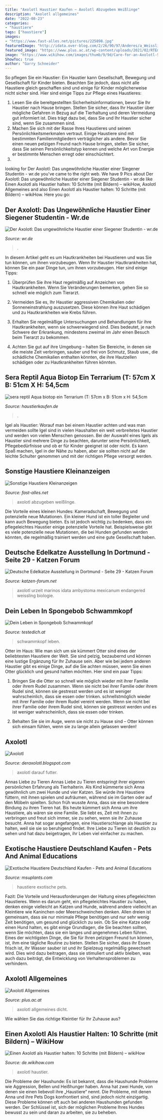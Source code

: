 ```yaml
---
title: "Axolotl Haustier Kaufen ~ Axolotl Abzugeben Weißlinge"
description: "Axolotl allgemeines"
date: "2022-08-23"
categories:
- "haustiere"
tags: ["haustiere"]
images:
- "https://www.fast-alles.net/pictures/225898.jpg"
featuredImage: "http://idata.over-blog.com/2/26/90/97/Anderes/a_Weissling_5_top_1.jpg"
featured_image: "https://www.plus.ac.at/wp-content/uploads/2021/02/RTEmagicC_axolotl8.jpg.jpg"
image: "https://www.wikihow.com/images/thumb/9/9d/Care-for-an-Axolotl-Step-4-Version-4.jpg/v4-728px-Care-for-an-Axolotl-Step-4-Version-4.jpg"
ShowToc: true
author: "Garry Schneider"
---
```



So pflegen Sie ein Haustier:
Ein Haustier kann Gesellschaft, Bewegung und Gesellschaft für Kinder bieten. Beachten Sie jedoch, dass nicht alle Haustiere gleich geschaffen sind und einige für Kinder möglicherweise nicht sicher sind. Hier sind einige Tipps zur Pflege eines Haustieres:
1. Lesen Sie die bereitgestellten Sicherheitsinformationen, bevor Sie Ihr Haustier nach Hause bringen. Stellen Sie sicher, dass Ihr Haustier über mögliche Gefahren in Bezug auf die Tierhaltung und deren Vermeidung gut informiert ist. Dies trägt dazu bei, dass Sie und Ihr Haustier sicher sind, wenn Sie zusammen sind.
2. Machen Sie sich mit der Rasse Ihres Haustieres und seinen Persönlichkeitsmerkmalen vertraut. Einige Haustiere sind mit bestimmten Familienmitgliedern verträglicher als andere. Bevor Sie einen neuen pelzigen Freund nach Hause bringen, stellen Sie sicher, dass Sie seinen Persönlichkeitstyp kennen und welche Art von Energie er bestimmte Menschen erregt oder einschüchtert.
3.

	

		
looking for Der Axolotl: Das ungewöhnliche Haustier einer Siegener Studentin - wr.de you've came to the right web. We have 9 Pics about Der Axolotl: Das ungewöhnliche Haustier einer Siegener Studentin - wr.de like Einen Axolotl als Haustier halten: 10 Schritte (mit Bildern) – wikiHow, Axolotl Allgemeines and also Einen Axolotl als Haustier halten: 10 Schritte (mit Bildern) – wikiHow. Here you go:
		
    
## Der Axolotl: Das Ungewöhnliche Haustier Einer Siegener Studentin - Wr.de

<img loading=lazy src="https://img.wr.de/img/archiv-daten/crop12022137/1273573651-w820-cv16_9-q85-fnov-fpi227770127-fpobr/110463991-1221.jpg" onerror="this.onerror=null;this.src='https://tse1.mm.bing.net/th?id=OIP.pSbSTDLZ58Jo7-n9jMsBHgHaEK&amp;pid=15.1';" alt="Der Axolotl: Das ungewöhnliche Haustier einer Siegener Studentin - wr.de">

_Source: wr.de_

>. 

	

In diesem Artikel geht es um Hautkrankheiten bei Haustieren und was Sie tun können, um ihnen vorzubeugen.
Wenn Ihr Haustier Hautkrankheiten hat, können Sie ein paar Dinge tun, um ihnen vorzubeugen. Hier sind einige Tipps:
1. Überprüfen Sie ihre Haut regelmäßig auf Anzeichen von Hautkrankheiten. Wenn Sie Veränderungen bemerken, gehen Sie so schnell wie möglich zum Tierarzt.

2. Vermeiden Sie es, Ihr Haustier aggressiven Chemikalien oder Sonneneinstrahlung auszusetzen. Diese können ihre Haut schädigen und zu Hautkrankheiten wie Krebs führen.

3. Erhalten Sie regelmäßige Untersuchungen und Behandlungen für ihre Hautkrankheiten, wenn sie schwerwiegend sind. Dies bedeutet, je nach Schwere der Erkrankung, mindestens zweimal im Jahr einen Besuch beim Tierarzt zu bekommen.

4. Achten Sie gut auf ihre Umgebung – halten Sie Bereiche, in denen sie die meiste Zeit verbringen, sauber und frei von Schmutz, Staub usw., die schädliche Chemikalien enthalten könnten, die ihre Hautzellen schädigen oder zu Hautkrankheiten führen könnten.

    
## Sera Reptil Aqua Biotop Ein Terrarium (T: 57cm X B: 51cm X H: 54,5cm

<img loading=lazy src="http://www.haustierkaufen.de/wp-content/uploads/2020/01/sera-reptil-Aqua-biotop-ein-Terrarium-T-57cm-x-B-51cm-x-H-545cm-mit-ca-80-L-Volumen-fr-Wasser-Wasserhhe-max-29cm-ein-Schildkrten-Becken-oder-fr-Krabben-Krebse-Molche-Axolotl-0-5-500x300.jpg" onerror="this.onerror=null;this.src='https://tse2.mm.bing.net/th?id=OIP.302VeDpDPrjCIIgBL844MwHaEc&amp;pid=15.1';" alt="sera reptil Aqua biotop ein Terrarium (T: 57cm x B: 51cm x H: 54,5cm">

_Source: haustierkaufen.de_

>. 

	

Igel als Haustier: Worauf man bei einem Haustier achten und was man vermeiden sollte
Igel sind in vielen Haushalten ein weit verbreitetes Haustier und werden von vielen Menschen genossen. Bei der Auswahl eines Igels als Haustier sind mehrere Dinge zu beachten, darunter seine Persönlichkeit, Pflegebedürfnisse und ob er für Kinder geeignet ist oder nicht. Es kann Spaß machen, Igel in der Nähe zu haben, aber sie sollten nicht auf die leichte Schulter genommen und mit der richtigen Pflege versorgt werden.

    
## Sonstige Haustiere Kleinanzeigen

<img loading=lazy src="https://www.fast-alles.net/pictures/225898.jpg" onerror="this.onerror=null;this.src='https://tse3.mm.bing.net/th?id=OIP.6L6R96PWH_Rc9uGKctitYwHaFj&amp;pid=15.1';" alt="Sonstige Haustiere Kleinanzeigen">

_Source: fast-alles.net_

>axolotl abzugeben weißlinge. 

	

Die Vorteile eines kleinen Hundes: Kameradschaft, Bewegung und potenzielle neue Mutationen.
Ein kleiner Hund ist ein toller Begleiter und kann auch Bewegung bieten. Es ist jedoch wichtig zu bedenken, dass ein pflegeleichtes Haustier einige potenzielle Vorteile hat. Beispielsweise gibt es viele potenzielle neue Mutationen, die bei Hunden gefunden werden könnten, die regelmäßig trainiert werden und eine gute Gesellschaft haben.

    
## Deutsche Edelkatze Ausstellung In Dortmund - Seite 29 - Katzen Forum

<img loading=lazy src="http://idata.over-blog.com/2/26/90/97/Anderes/a_Weissling_5_top_1.jpg" onerror="this.onerror=null;this.src='https://tse4.mm.bing.net/th?id=OIP.bMgQg2KrhY1Va0dMeCLSawAAAA&amp;pid=15.1';" alt="Deutsche Edelkatze Ausstellung in Dortmund - Seite 29 - Katzen Forum">

_Source: katzen-forum.net_

>axolotl urzeit marinos idata ambystoma mexicanum endangered weissling biologie. 

	



    
## Dein Leben In Spongebob Schwammkopf

<img loading=lazy src="https://www.testedich.at/quiz59/picture/pic_1551018790_6.jpg?1593022874" onerror="this.onerror=null;this.src='https://tse2.mm.bing.net/th?id=OIP.dFXm-_7-V_h3XYGVRLDUWgHaFv&amp;pid=15.1';" alt="Dein Leben in Spongebob Schwammkopf">

_Source: testedich.at_

>schwammkopf leben. 

	

Otter im Haus: Wie man sich um sie kümmert
Otter sind eines der beliebtesten Haustiere der Welt. Sie sind pelzig, bezaubernd und können eine lustige Ergänzung für Ihr Zuhause sein. Aber wie bei jedem anderen Haustier gibt es einige Dinge, auf die Sie achten müssen, wenn Sie einen Otter glücklich und gesund halten möchten. Hier sind ein paar Tipps:
1. Bringen Sie die Otter so schnell wie möglich wieder mit ihrer Familie oder ihrem Rudel zusammen. Wenn sie nicht bei ihrer Familie oder ihrem Rudel sind, können sie gestresst werden und es ist weniger wahrscheinlich, dass sie essen oder trinken. schnellstmöglich wieder mit ihrer Familie oder ihrem Rudel vereint werden. Wenn sie nicht bei ihrer Familie oder ihrem Rudel sind, können sie gestresst werden und es ist weniger wahrscheinlich, dass sie essen oder trinken.

2. Behalten Sie sie im Auge, wenn sie nicht zu Hause sind – Otter können sich einsam fühlen, wenn sie zu lange allein gelassen werden!

    
## Axolotl

<img loading=lazy src="https://2.bp.blogspot.com/-2fQilFoPBQc/UcgBkE8Fn0I/AAAAAAAAAqM/mAYdGfmawmY/s320/_IGP9579.JPG" onerror="this.onerror=null;this.src='https://tse2.mm.bing.net/th?id=OIP.ZZJPHAChZN4N7HR-LNib9QAAAA&amp;pid=15.1';" alt="Axolotl">

_Source: deraxolotl.blogspot.com_

>axolotl darauf futter. 

	

Annas Liebe zu Tieren
Annas Liebe zu Tieren entspringt ihrer eigenen persönlichen Erfahrung als Tierhalterin. Als Kind kümmerte sich Anna gewöhnlich um zwei Hunde und vier Katzen. Sie würde ihre Haustiere füttern, mit ihnen spielen und aufräumen, während sie im Garten oder auf den Möbeln spielten. Schon früh wusste Anna, dass sie eine besondere Bindung zu ihren Tieren hat.
Bis heute kümmert sich Anna um ihre Haustiere, als wären sie eine Familie. Sie liebt es, Zeit mit ihnen zu verbringen und freut sich immer, sie zu sehen, wenn sie ihr Zuhause besucht. Anna hat sogar angefangen, eine Haustierschlange als Haustier zu halten, weil sie sie so beruhigend findet. Ihre Liebe zu Tieren ist deutlich zu sehen und hat dazu beigetragen, ihr Leben viel einfacher zu machen.

    
## Exotische Haustiere Deutschland Kaufen - Pets And Animal Educations

<img loading=lazy src="https://msuplants.com/wp-content/uploads/2020/12/e6165f915a3fc064b72bed8e7ade8a83-768x538.png" onerror="this.onerror=null;this.src='https://tse1.mm.bing.net/th?id=OIP.gPnSZ6bXvfQKbbGlAvFLswHaFM&amp;pid=15.1';" alt="Exotische Haustiere Deutschland Kaufen - Pets and Animal Educations">

_Source: msuplants.com_

>haustiere exotische pets. 

	

Fazit: Die Vorteile und Herausforderungen der Haltung eines pflegeleichten Haustieres.
Wenn es darum geht, ein pflegeleichtes Haustier zu haben, denken einige vielleicht an Katzen und Hunde, während andere vielleicht an Kleintiere wie Kaninchen oder Meerschweinchen denken. Allen dreien ist gemeinsam, dass sie nur minimale Pflege benötigen und nur sehr wenig Zeit benötigen, um gesund und glücklich zu sein. Ob Sie eine Katze oder einen Hund halten, es gibt einige Grundlagen, die Sie beachten sollten, wenn Sie möchten, dass sie ein langes und angenehmes Leben führen.
Eines der wichtigsten Dinge, die Sie für Ihren pelzigen Freund tun können, ist, ihm eine tägliche Routine zu bieten. Stellen Sie sicher, dass ihr Essen frisch ist, ihr Wasser sauber ist und ihr Spielzeug regelmäßig gewechselt wird. Dies wird dazu beitragen, dass sie stimuliert und aktiv bleiben, was auch dazu beiträgt, die Entwicklung von Verhaltensproblemen zu verhindern.

    
## Axolotl Allgemeines

<img loading=lazy src="https://www.plus.ac.at/wp-content/uploads/2021/02/RTEmagicC_axolotl8.jpg.jpg" onerror="this.onerror=null;this.src='https://tse3.mm.bing.net/th?id=OIP.jRRVR9Ntf8B8vuJCDOIddAHaCR&amp;pid=15.1';" alt="Axolotl Allgemeines">

_Source: plus.ac.at_

>axolotl allgemeines dicht. 

	

Wie wählen Sie das richtige Kleintier für Ihr Zuhause aus?

    
## Einen Axolotl Als Haustier Halten: 10 Schritte (mit Bildern) – WikiHow

<img loading=lazy src="https://www.wikihow.com/images/thumb/9/9d/Care-for-an-Axolotl-Step-4-Version-4.jpg/v4-728px-Care-for-an-Axolotl-Step-4-Version-4.jpg" onerror="this.onerror=null;this.src='https://tse1.mm.bing.net/th?id=OIP.SdejwaNAq7_I9ebK96wt2wHaFj&amp;pid=15.1';" alt="Einen Axolotl als Haustier halten: 10 Schritte (mit Bildern) – wikiHow">

_Source: de.wikihow.com_

>axolotl haustier. 

	

Die Probleme der Haushunde: Es ist bekannt, dass die Haushunde Probleme wie Aggression, Bellen und Heißhunger haben.
Anna hat zwei Hunde, von denen sie einen liebevoll ihre „Haustiere“ nennt. Die Probleme, mit denen Anna und ihre Pets Dogs konfrontiert sind, sind jedoch nicht einzigartig. Diese Probleme können oft auch bei anderen Haushunden gefunden werden. Der Schlüssel ist, sich der möglichen Probleme Ihres Hundes bewusst zu sein und daran zu arbeiten, sie zu beheben.

